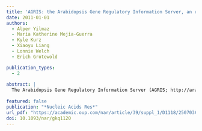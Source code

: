 ```yaml
---
title: 'AGRIS: the Arabidopsis Gene Regulatory Information Server, an update'
date: 2011-01-01
authors: 
  - Alper Yilmaz 
  - Maria Katherine Mejia-Guerra
  - Kyle Kurz
  - Xiaoyu Liang
  - Lonnie Welch
  - Erich Grotewold

publication_types:
  - 2
  
abstract: |
  The Arabidopsis Gene Regulatory Information Server (AGRIS; http://arabidopsis.med.ohio-state.edu/) provides a comprehensive resource for gene regulatory studies in the model plant Arabidopsis thaliana. Three interlinked databases, AtTFDB, AtcisDB and AtRegNet, furnish comprehensive and updated information on transcription factors (TFs), predicted and experimentally verified cis-regulatory elements (CREs) and their interactions, respectively. In addition to significant contributions in the identification of the entire set of TF-DNA interactions, which are the key to understand the gene regulatory networks that govern Arabidopsis gene expression, tools recently incorporated into AGRIS include the complete set of words length 5-15 present in the Arabidopsis genome and the integration of AtRegNet with visualization tools, such as the recently developed ReIN application. All the information in AGRIS is publicly available and downloadable upon registration.
  
featured: false
publication: "*Nucleic Acids Res*"
url_pdf: "https://academic.oup.com/nar/article/39/suppl_1/D1118/2507036"
doi: 10.1093/nar/gkq1120
---
```


